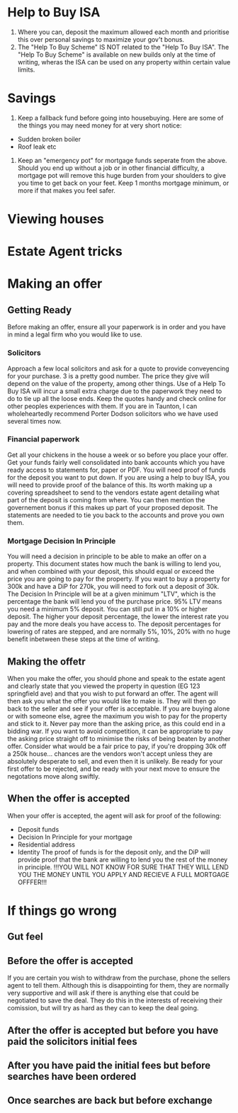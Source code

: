 # Help to Buy ISA
1) Where you can, deposit the maximum allowed each month and prioritise this over personal savings to maximize your gov't bonus.
1) The "Help To Buy Scheme" IS NOT related to the "Help To Buy ISA". The "Help To Buy Scheme" is available on new builds only at the time of writing, wheras the ISA can be used on any property within certain value limits.

# Savings
1) Keep a fallback fund before going into housebuying. Here are some of the things you may need money for at very short notice:
  - Sudden broken boiler
  - Roof leak
    etc
1) Keep an "emergency pot" for mortgage funds seperate from the above. 
   Should you end up without a job or in other financial difficulty, a mortgage pot will remove this huge burden from your shoulders to give you time to get back on your feet.
   Keep 1 months mortgage minimum, or more if that makes you feel safer.

# Viewing houses

# Estate Agent tricks

# Making an offer
## Getting Ready
Before making an offer, ensure all your paperwork is in order and you have in mind a legal firm who you would like to use.
### Solicitors
Approach a few local solicitors and ask for a quote to provide conveyencing for your purchase. 3 is a pretty good number. The price they give will depend on the value of the property, among other things.
Use of a Help To Buy ISA will incur a small extra charge due to the paperwork they need to do to tie up all the loose ends.
Keep the quotes handy and check online for other peoples experiences with them.
If you are in Taunton, I can wholeheartedly recommend Porter Dodson solicitors who we have used several times now.
### Financial paperwork 
Get all your chickens in the house a week or so before you place your offer. Get your funds fairly well consolidated into bank accounts which you have ready access to statements for, paper or PDF.
You will need proof of funds for the deposit you want to put down. If you are using a help to buy ISA, you will need to provide proof of the balance of this.
Its worth making up a covering spreadsheet to send to the vendors estate agent detailing what part of the deposit is coming from where.
You can then mention the governement bonus if this makes up part of your proposed deposit.
The statements are needed to tie you back to the accounts and prove you own them.
### Mortgage Decision In Principle
You will need a decision in principle to be able to make an offer on a property. This document states how much the bank is willing to lend you, and when combined with your deposit, this should equal or exceed the price you are going to pay for the property.
If you want to buy a property for 300k and have a DiP for 270k, you will need to fork out a deposit of 30k. The Decision In Principle will be at a given minimum "LTV", which is the percentage the bank will lend you of the purchase price.
95% LTV means you need a minimum 5% deposit. You can still put in a 10% or higher deposit. The higher your deposit percentage, the lower the interest rate you pay and the more deals you have access to.
The deposit percentages for lowering of rates are stepped, and are normally 5%, 10%, 20% with no huge benefit inbetween these steps at the time of writing.
## Making the offetr
When you make the  offer, you should phone and speak to the estate agent and clearly state that you viewed the property in question (EG 123 springfield ave) and that you wish to put forward an offer.
The agent will then ask you what the offer you would like to make is. They will then go back to the seller and see if your offer is acceptable.
If you are buying alone or with someone else, agree the maximum you wish to pay for the property and stick to it.
Never pay more than the asking price, as this could end in a bidding war.
If you want to avoid competition, it can be appropriate to pay the asking price straight off to minimise the risks of being beaten by another offer.
Consider what would be a fair price to pay, if you're dropping 30k off a 250k house... chances are the vendors won't accept unless they are absolutely desperate to sell, and even then it is unlikely.
Be ready for your first offer to be rejected, and be ready with your next move to ensure the negotations move along swiftly.
## When the offer is accepted
When your offer is accepted, the agent will ask for proof of the following:
- Deposit funds
- Decision In Principle for your mortgage
- Residential address
- Identity
The proof of funds is for the deposit only, and the DiP will provide proof that the bank are willing to lend you the rest of the money in principle.
!!!YOU WILL NOT KNOW FOR SURE THAT THEY WILL LEND YOU THE MONEY UNTIL YOU APPLY AND RECIEVE A FULL MORTGAGE OFFFER!!!

# If things go wrong
## Gut feel
## Before the offer is accepted
If you are certain you wish to withdraw from the purchase, phone the sellers agent to tell them.
Although this is disappointing for them, they are normally very supportive and will ask if there is anything else that could be negotiated to save the deal.
They do this in the interests of receiving their comission, but will try as hard as they can to keep the deal going.
## After the offer is accepted but before you have paid the solicitors initial fees
## After you have paid the initial fees but before searches have been ordered
## Once searches are back but before exchange
